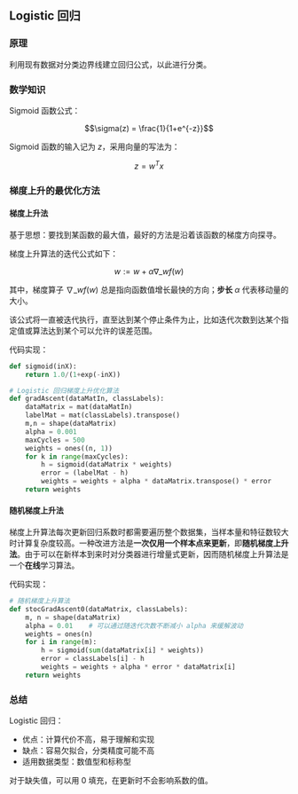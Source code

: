## Logistic 回归

### 原理

利用现有数据对分类边界线建立回归公式，以此进行分类。

### 数学知识

Sigmoid 函数公式：

$$\sigma(z) = \frac{1}{1+e^{-z}}$$

Sigmoid 函数的输入记为 $z$，采用向量的写法为：

$$z = w^Tx$$

### 梯度上升的最优化方法

#### 梯度上升法

基于思想：要找到某函数的最大值，最好的方法是沿着该函数的梯度方向探寻。

梯度上升算法的迭代公式如下：

$$w:=w+\alpha \nabla\_wf(w)$$

其中，梯度算子 $\nabla\_wf(w)$ 总是指向函数值增长最快的方向；**步长** $\alpha$ 代表移动量的大小。

该公式将一直被迭代执行，直至达到某个停止条件为止，比如迭代次数到达某个指定值或算法达到某个可以允许的误差范围。

代码实现：

```py
def sigmoid(inX):
    return 1.0/(1+exp(-inX))

# Logistic 回归梯度上升优化算法
def gradAscent(dataMatIn, classLabels):
    dataMatrix = mat(dataMatIn)
    labelMat = mat(classLabels).transpose()
    m,n = shape(dataMatrix)
    alpha = 0.001
    maxCycles = 500
    weights = ones((n, 1))
    for k in range(maxCycles):
        h = sigmoid(dataMatrix * weights)
        error = (labelMat - h)
        weights = weights + alpha * dataMatrix.transpose() * error
    return weights
```

#### 随机梯度上升法

梯度上升算法每次更新回归系数时都需要遍历整个数据集，当样本量和特征数较大时计算复杂度较高。一种改进方法是**一次仅用一个样本点来更新**，即**随机梯度上升法**。由于可以在新样本到来时对分类器进行增量式更新，因而随机梯度上升算法是一个**在线**学习算法。

代码实现：

```py
# 随机梯度上升算法
def stocGradAscent0(dataMatrix, classLabels):
    m, n = shape(dataMatrix)
    alpha = 0.01    # 可以通过随迭代次数不断减小 alpha 来缓解波动
    weights = ones(n)
    for i in range(m):
        h = sigmoid(sum(dataMatrix[i] * weights))
        error = classLabels[i] - h
        weights = weights + alpha * error * dataMatrix[i]
    return weights
```

### 总结

Logistic 回归：

* 优点：计算代价不高，易于理解和实现
* 缺点：容易欠拟合，分类精度可能不高
* 适用数据类型：数值型和标称型

对于缺失值，可以用 0 填充，在更新时不会影响系数的值。

<script type="text/x-mathjax-config">
 MathJax.Hub.Config({
   tex2jax: {inlineMath: [ ['$', '$'] ],
         displayMath: [ ['$$', '$$']]}
 });
</script>

<script src="https://cdn.bootcss.com/mathjax/2.7.4/latest.js?config=default"></script>